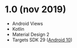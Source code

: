 # 1.0 (nov 2019)

- Android Views
- Kotlin
- Material Design 2
- Targets SDK 29 ([Android 10](https://developer.android.com/tools/releases/platforms#10))